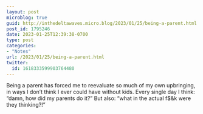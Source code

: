 ```yaml
---
layout: post
microblog: true
guid: http://inthedeltawaves.micro.blog/2023/01/25/being-a-parent.html
post_id: 1795246
date: 2023-01-25T12:39:38-0700
type: post
categories:
- "Notes"
url: /2023/01/25/being-a-parent.html
twitter:
  id: 1618333599903764480
---
```

<p>Being a parent has forced me to reevaluate so much of my own upbringing, in ways I don’t think I ever could have without kids. Every single day I think: “damn, how did my parents do it?” But also: “what in the actual f$&amp;k were they thinking?!”</p>
